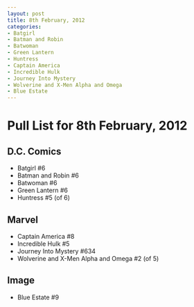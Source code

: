 ```yaml
---
layout: post
title: 8th February, 2012
categories:
- Batgirl
- Batman and Robin
- Batwoman
- Green Lantern
- Huntress
- Captain America
- Incredible Hulk
- Journey Into Mystery
- Wolverine and X-Men Alpha and Omega
- Blue Estate
---
```


# Pull List for 8th February, 2012

## D.C. Comics

* Batgirl #6
* Batman and Robin #6
* Batwoman #6
* Green Lantern #6
* Huntress #5 (of 6)

## Marvel

* Captain America #8
* Incredible Hulk #5
* Journey Into Mystery #634
* Wolverine and X-Men Alpha and Omega #2 (of 5)

## Image

* Blue Estate #9